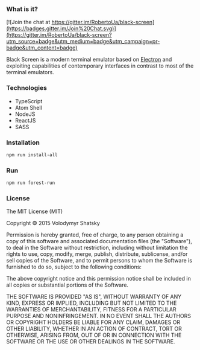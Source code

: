 ### What is it?

[![Join the chat at https://gitter.im/RobertoUa/black-screen](https://badges.gitter.im/Join%20Chat.svg)](https://gitter.im/RobertoUa/black-screen?utm_source=badge&utm_medium=badge&utm_campaign=pr-badge&utm_content=badge)

Black Screen is a modern terminal emulator based on [Electron](https://github.com/atom/electron) and exploiting
capabilities of contemporary interfaces in contrast to most of the terminal emulators.

### Technologies

* TypeScript
* Atom Shell
* NodeJS
* ReactJS
* SASS

### Installation

```bash
npm run install-all
```

### Run

```bash
npm run forest-run
```

### License

The MIT License (MIT)

Copyright © 2015 Volodymyr Shatsky

Permission is hereby granted, free of charge, to any person obtaining a copy
of this software and associated documentation files (the "Software"), to deal
in the Software without restriction, including without limitation the rights
to use, copy, modify, merge, publish, distribute, sublicense, and/or sell
copies of the Software, and to permit persons to whom the Software is
furnished to do so, subject to the following conditions:

The above copyright notice and this permission notice shall be included in
all copies or substantial portions of the Software.

THE SOFTWARE IS PROVIDED "AS IS", WITHOUT WARRANTY OF ANY KIND, EXPRESS OR
IMPLIED, INCLUDING BUT NOT LIMITED TO THE WARRANTIES OF MERCHANTABILITY,
FITNESS FOR A PARTICULAR PURPOSE AND NONINFRINGEMENT. IN NO EVENT SHALL THE
AUTHORS OR COPYRIGHT HOLDERS BE LIABLE FOR ANY CLAIM, DAMAGES OR OTHER
LIABILITY, WHETHER IN AN ACTION OF CONTRACT, TORT OR OTHERWISE, ARISING FROM,
OUT OF OR IN CONNECTION WITH THE SOFTWARE OR THE USE OR OTHER DEALINGS IN
THE SOFTWARE.
